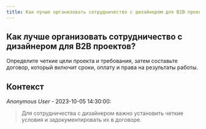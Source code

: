 ```yaml
---
title: Как лучше организовать сотрудничество с дизайнером для В2В проектов?
---
```


## Как лучше организовать сотрудничество с дизайнером для В2В проектов?

Определите четкие цели проекта и требования, затем составьте договор, который включит сроки, оплату и права на результаты работы.

## Контекст

_Anonymous User_ - 2023-10-05 14:30:00:

> Для сотрудничества с дизайнером важно установить четкие условия и задокументировать их в договоре.

